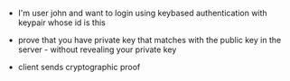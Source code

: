 

* I'm user john and want to login using keybased authentication with keypair whose id is this

* prove that you have private key that matches with the public key in the server - without revealing your private key

* client sends cryptographic proof
